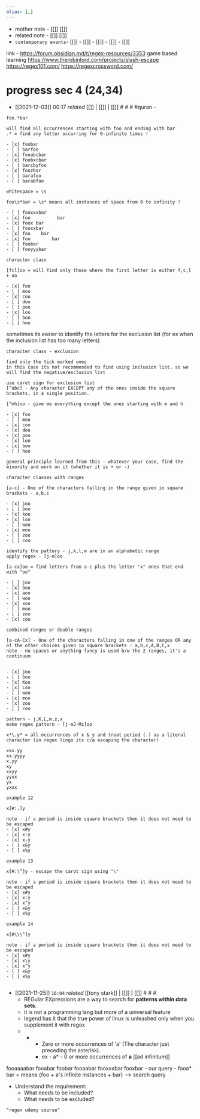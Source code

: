 ```yaml
---
alias: [,]
---
```

- mother note	- [[]] [[]]
- related note - [[]] [[]]
- `contemporary events`- [[]]	- [[]]	- [[]]	- [[]]	- [[]]

link - https://forum.obsidian.md/t/regex-resources/3353
game based learning
https://www.therobinlord.com/projects/slash-escape
https://regex101.com/
https://regexcrossword.com/
# progress sec 4 (24,34)

- [[2021-12-03]] 00:17 _related_ [[]] | [[]] | [[]] # # # #quran - 

```
foo.*bar

will find all occurrences starting with foo and ending with bar
.* = find any letter occurring for 0-infinite times !

- [x] foobar
- [ ] barfoo
- [x] fooabcbar
- [x] foobxcbar
- [ ] barcbyfoo
- [x] foozbar
- [ ] barafoo
- [ ] barabfoo
```

```
whitespace = \s

foo\s*bar = \s* means all instances of space from 0 to infinity !

- [ ] fooxxxbar
- [x] foo          bar
- [x] foox bar
- [ ] fooxxbar
- [x] foo    bar
- [x] foo        bar
- [ ] foobar
- [ ] fooyyybar
```

```
character class

[fcl]oo = will find only those where the first letter is either f,c,l + oo

- [x] foo
- [ ] moo
- [x] coo
- [ ] doo
- [ ] poo
- [x] loo
- [ ] boo
- [ ] hoo
```

sometimes its easier to identify the letters for the exclusion list (for ex when the inclusion list has too many letters)
```
character class - exclusion

find only the tick marked ones
in this case its not recommended to find using inclusion list, so we will find the negative/exclusion list

use caret sign for exclusion list
[^abc] - Any character EXCEPT any of the ones inside the square brackets, in a single position.

[^mh]oo - give me everything except the ones starting with m and h

- [x] foo
- [ ] moo
- [x] coo
- [x] doo
- [x] poo
- [x] loo
- [x] boo
- [ ] hoo

general principle learned from this - whatever your case, find the minority and work on it (whether it is + or -)
```

```
character classes with ranges

[a-c] - One of the characters falling in the range given in square brackets - a,b,c

- [x] joo
- [ ] boo
- [x] koo
- [x] loo
- [ ] woo
- [x] moo
- [ ] zoo
- [ ] coo

identify the pattery - j,k,l,m are in an alphabetic range
apply regex - [j-m]oo

```

```
[a-cx]oo = find letters from a-c plus the letter "x" ones that end with "oo"

- [ ] joo
- [x] boo
- [x] aoo
- [ ] woo
- [x] xoo
- [ ] moo
- [ ] zoo
- [x] coo

```

```
combined ranges or double ranges

[a-cA-Cx] - One of the characters falling in one of the ranges OR any of the other choices given in square brackets - a,b,c,A,B,C,x
note - no spaces or anything fancy is used b/w the 2 ranges, it's a continuum


- [x] joo
- [ ] boo
- [x] Koo
- [x] Loo
- [ ] woo
- [x] moo
- [x] zoo
- [ ] coo

pattern - j,K,L,m,z,x
make regex pattern - [j-mJ-Mz]oo
```

```
x*\.y* = all occurrences of x & y and treat period (.) as a literal character (in regex lingo its c/a escaping the character)

xxx.yy
xx.yyyy
x.yy
xy
xxyy
yyxx
yx
yxxx

```

```
example 12

x[#:.]y

note - if a period is inside square brackets then it does not need to be escaped
- [x] x#y
- [x] x:y
- [x] x.y
- [ ] x&y
- [ ] x%y

```

```
example 13

x[#:\^]y - escape the carot sign using "\"

note - if a period is inside square brackets then it does not need to be escaped
- [x] x#y
- [x] x:y
- [x] x^y
- [ ] x&y
- [ ] x%y

```

```
example 14

x[#\\\^]y

note - if a period is inside square brackets then it does not need to be escaped
- [x] x#y
- [x] x\y
- [x] x^y
- [ ] x&y
- [ ] x%y


```

- [[2021-11-25]]  `16:04` _related_ [[tony stark]] | [[]] | [[]] # # #
	- REGular EXpressions are a way to search for **patterns within data sets**.
	- it is not a programming lang but more of a universal feature
	- legend has it that the true power of linux is unleashed only when you supplement it with regex
	- * - Zero or more occurrences of 'a' (The character just preceding the asterisk).
		- ex - a* - 0 or more occurrences of **a** [[ad infinitum]]

fooaaaabar
fooabar
foobar
fooaabar
fooxxxbar
fooxbar
	- our query
	- fooa* bar = means {foo + a's infinite instances + bar} --> search query
- Understand the requirement:
	- What needs to be included?
	- What needs to be excluded?

```query
"regex udemy course"
```